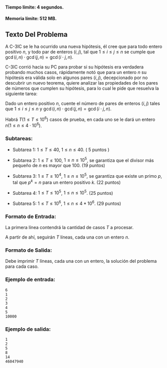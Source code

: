 #### Tiempo límite: 4 segundos.

#### Memoria límite: 512 MB.

## Texto Del Problema

A C-3IC se le ha ocurrido una nueva hipótesis, él cree que para todo entero positivo $n$, y todo par de enteros $(i, j)$, tal que $1 \leq i \leq j \leq n$ se cumple que $\gcd {(i, n)} \cdot \gcd {(j , n)} = \gcd {(i \cdot j, n)}$.

C-3IC corrió hacia su PC para probar si su hipótesis era verdadera probando muchos casos, rápidamente notó que para un entero $n$ su hipótesis era válida solo en algunos pares $(i, j)$, decepcionado por no descubrir un nuevo teorema, quiere analizar las propiedades de los pares de números que cumplen su hipótesis, para lo cual le pide que resuelva la siguiente tarea: 

Dado un entero positivo $n$, cuente el número de pares de enteros $(i, j)$ tales que $1 \leq i \leq j \leq n$ y $\gcd {(i, n)} \cdot \gcd {(j , n)} = \gcd {(i \cdot j, n)}$.

Habrá $T (1 \leq T \leq 10 ^ 6)$ casos de prueba, en cada uno se le dará un entero $n (1 \leq n \leq 4 \cdot 10 ^ 6)$.

### Subtareas:

* Subtarea 1: $1 \leq T \leq 40$, $1 \leq n \leq 40$. ( 5 puntos )

* Subtarea 2: $1 \leq T \leq 100$, $1 \leq n \leq 10 ^ 5$, se garantiza que el divisor más pequeño de $n$ es mayor que $100$. (19 puntos)

* Subtarea 3: $1 \leq T \leq 10^4$, $1 \leq n \leq 10 ^ 5$, se garantiza que existe un primo $p$, tal que $p^k = n$ para un entero positivo $k$. (22 puntos)

* Subtarea 4: $1 \leq T \leq 10 ^ 5$, $1 \leq n \leq 10 ^ 5$. (25 puntos)

* Subtarea 5: $1 \leq T \leq 10 ^ 6$, $1 \leq n \leq 4 * 10 ^ 6$. (29 puntos)

### Formato de Entrada:

La primera línea contendrá la cantidad de casos $T$ a procesar.

A partir de ahí, seguirán $T$ líneas, cada una con un entero $n$.

### Formato de Salida:

Debe imprimir $T$ líneas, cada una con un entero, la solución del problema para cada caso.

### Ejemplo de entrada:
    
    6
    1
    2
    3
    4
    5
    10000

### Ejemplo de salida:

    1
    2
    5
    8
    14
    46047940
